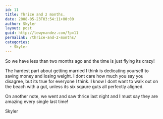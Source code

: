 ```yaml
---
id: 11
title: Thrice and 2 months.
date: 2008-05-23T03:54:11+00:00
author: Skyler
layout: post
guid: http://lewynandez.com/?p=11
permalink: /thrice-and-2-months/
categories:
  - Skyler
---
```

So we have less than two months ago and the time is just flying its crazy!

The hardest part about getting married I think is dedicating yourself to saving money and losing weight. I dont care how much you say you disagree, but its true for everyone I think. I know I dont want to walk out on the beach with a gut, unless its six sqaure guts all perfectly aligned.

On another note, we went and saw thrice last night and I must say they are amazing every single last time!

Skyler